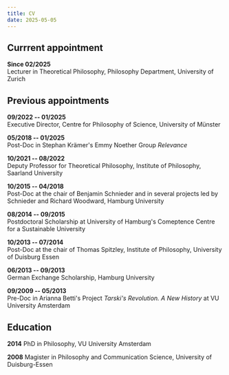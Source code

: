 ```yaml
---
title: CV
date: 2025-05-05 
---
```


## Currrent appointment 

**Since 02/2025**   
Lecturer in Theoretical Philosophy, Philosophy Department, University of Zurich


## Previous appointments

**09/2022 -- 01/2025**    
Executive Director, Centre for Philosophy of Science, University of Münster 

**05/2018 -- 01/2025**   
Post-Doc in Stephan Krämer's Emmy Noether Group *Relevance* 

**10/2021 -- 08/2022**   
Deputy Professor for Theoretical Philosophy, Institute of Philosophy, Saarland University 

**10/2015 -- 04/2018**    
Post-Doc at the chair of Benjamin Schnieder and in several projects led by Schnieder and Richard Woodward, Hamburg University 

**08/2014 -- 09/2015**    
Postdoctoral Scholarship at University of Hamburg's Comeptence Centre for a Sustainable University

**10/2013 -- 07/2014**   
Post-Doc at the chair of Thomas Spitzley, Institute of Philosophy, University of Duisburg Essen

**06/2013 -- 09/2013**  
 German Exchange Scholarship, Hamburg University

**09/2009 -- 05/2013**   
Pre-Doc in Arianna Betti's Project *Tarski's Revolution. A New History* at VU University Amsterdam

## Education

**2014** 
PhD in Philosophy, VU University Amsterdam

**2008**
Magister in Philosophy and Communication Science, University of Duisburg-Essen

